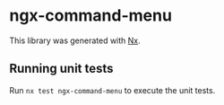 # ngx-command-menu

This library was generated with [Nx](https://nx.dev).

## Running unit tests

Run `nx test ngx-command-menu` to execute the unit tests.
